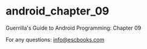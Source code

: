 # android_chapter_09
Guerrilla's Guide to Android Programming: Chapter 09

For any questions: info@escbooks.com
